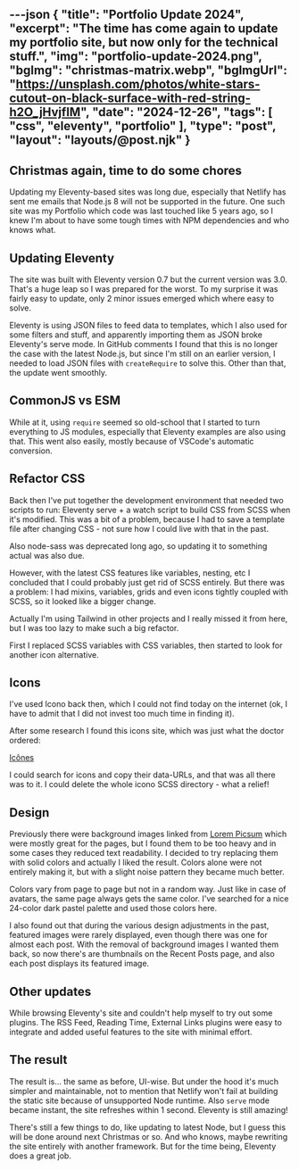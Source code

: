 ---json
{
    "title": "Portfolio Update 2024",
    "excerpt": "The time has come again to update my portfolio site, but now only for the technical stuff.",
    "img": "portfolio-update-2024.png",
    "bgImg": "christmas-matrix.webp",
    "bgImgUrl": "https://unsplash.com/photos/white-stars-cutout-on-black-surface-with-red-string-h2O_jHvjfIM",
    "date": "2024-12-26",
    "tags": [
        "css",
        "eleventy",
        "portfolio"
    ],
    "type": "post",
    "layout": "layouts/@post.njk"
}
---

## Christmas again, time to do some chores

Updating my Eleventy-based sites was long due, especially that Netlify has sent me emails that Node.js 8 will not be supported in the future. One such site was my Portfolio which code was last touched like 5 years ago, so I knew I'm about to have some tough times with NPM dependencies and who knows what.

## Updating Eleventy

The site was built with Eleventy version 0.7 but the current version was 3.0. That's a huge leap so I was prepared for the worst. To my surprise it was fairly easy to update, only 2 minor issues emerged which where easy to solve.

Eleventy is using JSON files to feed data to templates, which I also used for some filters and stuff, and apparently importing them as JSON broke Eleventy's serve mode. In GitHub comments I found that this is no longer the case with the latest Node.js, but since I'm still on an earlier version, I needed to load JSON files with `createRequire` to solve this. Other than that, the update went smoothly.

## CommonJS vs ESM

While at it, using `require` seemed so old-school that I started to turn everything to JS modules, especially that Eleventy examples are also using that. This went also easily, mostly because of VSCode's automatic conversion.

## Refactor CSS

Back then I've put together the development environment that needed two scripts to run: Eleventy serve + a watch script to build CSS from SCSS when it's modified. This was a bit of a problem, because I had to save a template file after changing CSS - not sure how I could live with that in the past.

Also node-sass was deprecated long ago, so updating it to something actual was also due.

However, with the latest CSS features like variables, nesting, etc I concluded that I could probably just get rid of SCSS entirely. But there was a problem: I had mixins, variables, grids and even icons tightly coupled with SCSS, so it looked like a bigger change.

Actually I'm using Tailwind in other projects and I really missed it from here, but I was too lazy to make such a big refactor.

First I replaced SCSS variables with CSS variables, then started to look for another icon alternative.

## Icons

I've used Icono back then, which I could not find today on the internet (ok, I have to admit that I did not invest too much time in finding it).

After some research I found this icons site, which was just what the doctor ordered:

[Icônes](https://icones.js.org/)

I could search for icons and copy their data-URLs, and that was all there was to it. I could delete the whole icono SCSS directory - what a relief!

## Design

Previously there were background images linked from [Lorem Picsum](https://picsum.photos/) which were mostly great for the pages, but I found them to be too heavy and in some cases they reduced text readability. I decided to try replacing them with solid colors and actually I liked the result. Colors alone were not entirely making it, but with a slight noise pattern they became much better.

Colors vary from page to page but not in a random way. Just like in case of avatars, the same page always gets the same color. I've searched for a nice 24-color dark pastel palette and used those colors here.

I also found out that during the various design adjustments in the past, featured images were rarely displayed, even though there was one for almost each post. With the removal of background images I wanted them back, so now there's are thumbnails on the Recent Posts page, and also each post displays its featured image.

## Other updates

While browsing Eleventy's site and couldn't help myself to try out some plugins. The RSS Feed, Reading Time, External Links plugins were easy to integrate and added useful features to the site with minimal effort.

## The result

The result is... the same as before, UI-wise. But under the hood it's much simpler and maintainable, not to mention that Netlify won't fail at building the static site because of unsupported Node runtime. Also `serve` mode became instant, the site refreshes within 1 second. Eleventy is still amazing!

There's still a few things to do, like updating to latest Node, but I guess this will be done around next Christmas or so. And who knows, maybe rewriting the site entirely with another framework. But for the time being, Eleventy does a great job.
